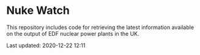 # Nuke Watch

This repository includes code for retrieving the latest information available on the output of EDF nuclear power plants in the UK.

Last updated: 2020-12-22 12:11